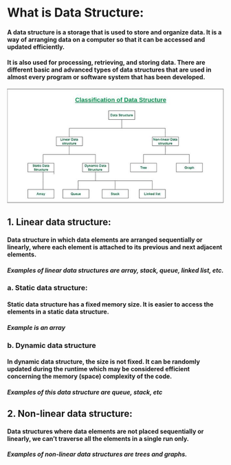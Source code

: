 # What is Data Structure:

#### A data structure is a storage that is used to store and organize data. It is a way of arranging data on a computer so that it can be accessed and updated efficiently.
#### It is also used for processing, retrieving, and storing data. There are different basic and advanced types of data structures that are used in almost every program or software system that has been developed.

![ClassificationofDataStructure.jpg](ClassificationofDataStructure.jpg)

## 1. Linear data structure:
#### Data structure in which data elements are arranged sequentially or linearly, where each element is attached to its previous and next adjacent elements.
#### *Examples of linear data structures are array, stack, queue, linked list, etc.*

### a. Static data structure: 
#### Static data structure has a fixed memory size. It is easier to access the elements in a static data structure.
#### *Example is an array*

### b. Dynamic data structure
#### In dynamic data structure, the size is not fixed. It can be randomly updated during the runtime which may be considered efficient concerning the memory (space) complexity of the code.
#### *Examples of this data structure are queue, stack, etc*

## 2. Non-linear data structure:
#### Data structures where data elements are not placed sequentially or linearly,  we can’t traverse all the elements in a single run only. 
#### *Examples of non-linear data structures are trees and graphs.*

